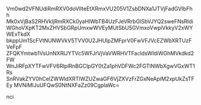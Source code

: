 Vm0wd2VFNUdiRmRXV0doVllteEtXRmxVU205V1ZsbDNXa1JTVjFadGVIbFhh
Mk0xVjBaS2RHVkljRmRXCk0yaHlWbTB4UzFJeVRrbGlSbVJYQ2sweFNsRldi
WGhoVXpKT2MxZHVSbGRpUmxwWVEyMUtSbU5GVmxoVwpiVkkyV2xWYWExTkdX
bkppUm1ScFVtNUNWVkV5TVV0U2JHUlpZMFprV0FwVFJVcEZWbXRTUzFVeFpF
ZFQKYmtwb1VsUnNXRlJYTVc5WFJrVjVaVWRHVTFacldsWldiWGhMVkdkd2FW
WnJiRFpXYTFwVFV6RlplRnBGClpGY0tZa1phVDFWc2FGTlNWbXgwVGxWT1Rs
SnRVakZYV0hCelZWWldXRTlWZUZwaGF6VjZXVzFrZGxNeApiM2xpUkZsTFEy
MVNiMlJuUFQwS0NtNXFaZz09CgplaWc=

nci